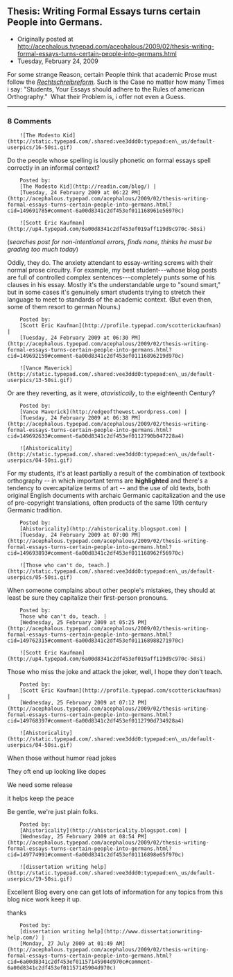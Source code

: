 ## Thesis: Writing Formal Essays turns certain People into Germans.

 * Originally posted at http://acephalous.typepad.com/acephalous/2009/02/thesis-writing-formal-essays-turns-certain-people-into-germans.html
 * Tuesday, February 24, 2009



For some strange Reason, certain People think that academic Prose must follow the _[Rechtschreibreform](http://en.wikipedia.org/wiki/German\_spelling\_reform\_of\_1996#Capitalization)._ Such is the Case no matter how many Times i say: "Students, Your Essays should adhere to the Rules of american Orthography."  What their Problem is, i offer not even a Guess.

		

* * *

### 8 Comments 

		

                
[]()

	

		![The Modesto Kid](http://static.typepad.com/.shared:vee3ddd0:typepad:en\_us/default-userpics/16-50si.gif)
	

	

		

Do the people whose spelling is lousily phonetic on formal essays spell correctly in an informal context?

	

		Posted by:
		[The Modesto Kid](http://readin.com/blog/) |
		[Tuesday, 24 February 2009 at 06:22 PM](http://acephalous.typepad.com/acephalous/2009/02/thesis-writing-formal-essays-turns-certain-people-into-germans.html?cid=149691785#comment-6a00d8341c2df453ef011168961e56970c)

[]()

	

		![Scott Eric Kaufman](http://up4.typepad.com/6a00d8341c2df453ef019aff119d9c970c-50si)
	

	

		

(_searches post for non-intentional errors, finds none, thinks he must be grading too much today_)

Oddly, they do.  The anxiety attendant to essay-writing screws with their normal prose circuitry.  For example, my best student---whose blog posts are full of controlled complex sentences---completely punts some of his clauses in his essay.  Mostly it's the understandable urge to "sound smart," but in some cases it's genuinely smart students trying to stretch their language to meet to standards of the academic context.  (But even then, some of them resort to german Nouns.)

	

		Posted by:
		[Scott Eric Kaufman](http://profile.typepad.com/scotterickaufman) |
		[Tuesday, 24 February 2009 at 06:30 PM](http://acephalous.typepad.com/acephalous/2009/02/thesis-writing-formal-essays-turns-certain-people-into-germans.html?cid=149692159#comment-6a00d8341c2df453ef01116896219d970c)

[]()

	

		![Vance Maverick](http://static.typepad.com/.shared:vee3ddd0:typepad:en\_us/default-userpics/13-50si.gif)
	

	

		

Or are they reverting, as it were, _atavistically_, to the eighteenth Century?

	

		Posted by:
		[Vance Maverick](http://edgeofthewest.wordpress.com) |
		[Tuesday, 24 February 2009 at 06:38 PM](http://acephalous.typepad.com/acephalous/2009/02/thesis-writing-formal-essays-turns-certain-people-into-germans.html?cid=149692633#comment-6a00d8341c2df453ef0112790b047228a4)

[]()

	

		![Ahistoricality](http://static.typepad.com/.shared:vee3ddd0:typepad:en\_us/default-userpics/04-50si.gif)
	

	

		

For my students, it's at least partially a result of the combination of textbook orthography -- in which important terms are **highlighted** and there's a tendency to overcapitalize terms of art -- and the use of old texts, both original English documents with archaic Germanic capitalization and the use of pre-copyright translations, often products of the same 19th century Germanic tradition. 

	

		Posted by:
		[Ahistoricality](http://ahistoricality.blogspot.com) |
		[Tuesday, 24 February 2009 at 07:00 PM](http://acephalous.typepad.com/acephalous/2009/02/thesis-writing-formal-essays-turns-certain-people-into-germans.html?cid=149693893#comment-6a00d8341c2df453ef011168962f56970c)

[]()

	

		![Those who can't do, teach.](http://static.typepad.com/.shared:vee3ddd0:typepad:en\_us/default-userpics/05-50si.gif)
	

	

		

When someone complains about other people's mistakes, they should at least be sure they capitalize their first-person pronouns.

	

		Posted by:
		Those who can't do, teach. |
		[Wednesday, 25 February 2009 at 05:25 PM](http://acephalous.typepad.com/acephalous/2009/02/thesis-writing-formal-essays-turns-certain-people-into-germans.html?cid=149762315#comment-6a00d8341c2df453ef011168988271970c)

[]()

	

		![Scott Eric Kaufman](http://up4.typepad.com/6a00d8341c2df453ef019aff119d9c970c-50si)
	

	

		

Those who miss the joke and attack the joker, well, I hope they don't teach.

	

		Posted by:
		[Scott Eric Kaufman](http://profile.typepad.com/scotterickaufman) |
		[Wednesday, 25 February 2009 at 07:12 PM](http://acephalous.typepad.com/acephalous/2009/02/thesis-writing-formal-essays-turns-certain-people-into-germans.html?cid=149768397#comment-6a00d8341c2df453ef0112790d734928a4)

[]()

	

		![Ahistoricality](http://static.typepad.com/.shared:vee3ddd0:typepad:en\_us/default-userpics/04-50si.gif)
	

	

		

When those without humor read jokes  

They oft end up looking like dopes  

We need some release  

it helps keep the peace  

Be gentle, we're just plain folks.

	

		Posted by:
		[Ahistoricality](http://ahistoricality.blogspot.com) |
		[Wednesday, 25 February 2009 at 08:54 PM](http://acephalous.typepad.com/acephalous/2009/02/thesis-writing-formal-essays-turns-certain-people-into-germans.html?cid=149774991#comment-6a00d8341c2df453ef01116898e65f970c)

[]()

	

		![dissertation writing help](http://static.typepad.com/.shared:vee3ddd0:typepad:en\_us/default-userpics/19-50si.gif)
	

	

		

Excellent Blog every one can get lots of information for any topics from this blog nice work keep it up.

thanks

	

		Posted by:
		[dissertation writing help](http://www.dissertationwriting-help.com/) |
		[Monday, 27 July 2009 at 01:49 AM](http://acephalous.typepad.com/acephalous/2009/02/thesis-writing-formal-essays-turns-certain-people-into-germans.html?cid=6a00d8341c2df453ef01157145904d970c#comment-6a00d8341c2df453ef01157145904d970c)

		

        